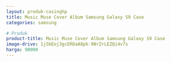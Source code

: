```yaml
---
layout: produk-casinghp
title: Music Muse Cover Album Samsung Galaxy S9 Case
categories: samsung

# Produk
product-title: Music Muse Cover Album Samsung Galaxy S9 Case
image-drive: 1jSbEoj3gcERDaA8pk-9NrZrLEZQi4v7s
harga: 90000
---
```

